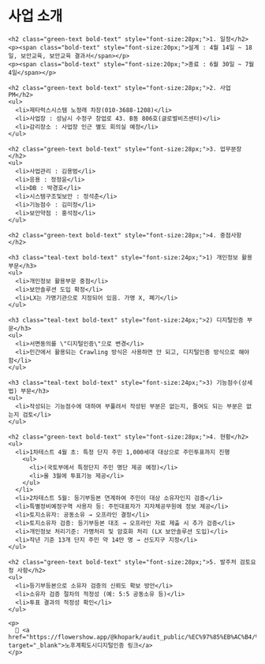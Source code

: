 
<div class="folding-section">
  <h1 class="folding-header folded">사업 소개</h1>

  <div class="folding-content">

    <h2 class="green-text bold-text" style="font-size:28px;">1. 일정</h2>
    <p><span class="bold-text" style="font-size:20px;">설계 : 4월 14일 ~ 18일, 보안교육, 보안교육 결과서</span></p>
    <p><span class="bold-text" style="font-size:20px;">종료 : 6월 30일 ~ 7월 4일</span></p>

    <h2 class="green-text bold-text" style="font-size:28px;">2. 사업 PM</h2>
    <ul>
      <li>제타럭스시스템 노정래 차장(010-3688-1208)</li>
      <li>사업장 : 성남시 수정구 창업로 43. B동 806호(글로벌비즈센터)</li>
      <li>감리장소 : 사업장 인근 별도 회의실 예정</li>
    </ul>

    <h2 class="green-text bold-text" style="font-size:28px;">3. 업무분장</h2>
    <ul>
      <li>사업관리 : 김용범</li>
      <li>응용 : 정정윤</li>
      <li>DB : 박경호</li>
      <li>시스템구조및보안 : 정석춘</li>
      <li>기능점수 : 김미정</li>
      <li>보안약점 : 홍석정</li>
    </ul>

    <h2 class="green-text bold-text" style="font-size:28px;">4. 중점사항</h2>

    <h3 class="teal-text bold-text" style="font-size:24px;">1) 개인정보 활용부문</h3>
    <ul>
      <li>개인정보 활용부문 중점</li>
      <li>보안솔루션 도입 확정</li>
      <li>LX는 가명기관으로 지정되어 있음. 가명 X, 폐기</li>
    </ul>

    <h3 class="teal-text bold-text" style="font-size:24px;">2) 디지털인증 부문</h3>
    <ul>
      <li>서면동의를 \"디지털인증\"으로 변경</li>
      <li>민간에서 활용되는 Crawling 방식은 사용하면 안 되고, 디지털인증 방식으로 해야 함</li>
    </ul>

    <h3 class="teal-text bold-text" style="font-size:24px;">3) 기능점수(상세법) 부문</h3>
    <ul>
      <li>작성되는 기능점수에 대하여 부풀려서 작성된 부분은 없는지, 줄여도 되는 부분은 없는지 검토</li>
    </ul>

    <h2 class="green-text bold-text" style="font-size:28px;">4. 현황</h2>
    <ul>
      <li>1차테스트 4월 초: 특정 단지 주민 1,000세대 대상으로 주민투표까지 진행
        <ul>
          <li>(국토부에서 특정단지 주민 명단 제공 예정)</li>
          <li>올 3월에 투표기능 제공</li>
        </ul>
      </li>
      <li>2차테스트 5월: 등기부등본 연계하여 주민이 대상 소유자인지 검증</li>
      <li>특별정비예정구역 사용자 등: 주민대표자가 지자체공무원에 정보 제공</li>
      <li>토지소유자: 공동소유 → 오프라인 결정</li>
      <li>토지소유자 검증: 등기부등본 대조 → 오프라인 자료 제출 시 추가 검증</li>
      <li>개인정보 처리기준: 가명처리 및 암호화 처리 (LX 보안솔루션 도입)</li>
      <li>작년 기준 13개 단지 주민 약 14만 명 → 선도지구 지정</li>
    </ul>

    <h2 class="green-text bold-text" style="font-size:28px;">5. 발주처 검토요청 사항</h2>
    <ul>
      <li>등기부등본으로 소유자 검증의 신뢰도 확보 방안</li>
      <li>소유자 검증 절차의 적정성 (예: 5:5 공동소유 등)</li>
      <li>투표 결과의 적정성 확인</li>
    </ul>

    <p>
      🔗 <a href="https://flowershow.app/@khopark/audit_public/%EC%97%85%EB%AC%B4/%EA%B0%90%EB%A6%AC/%EB%85%B8%ED%9B%84%EA%B3%84%ED%9E%89%EB%8F%84%EC%8B%9C%EB%94%94%EC%A7%80%ED%84%B8%EC%9D%B8%EC%A6%9D" target="_blank">노후계획도시디지털인증 링크</a>
    </p>

  </div>
</div>

